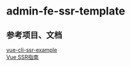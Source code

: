 # admin-fe-ssr-template
## 参考项目、文档
[vue-cli-ssr-example](https://github.com/lentoo/vue-cli-ssr-example)  
[Vue SSR指南](https://ssr.vuejs.org/zh/)